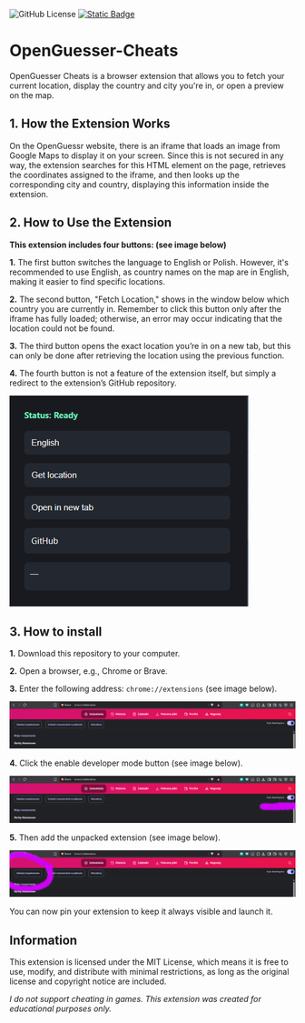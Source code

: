 ![GitHub License](https://img.shields.io/github/license/xarompl/openguesser-cheats?style=for-the-badge)
[![Static Badge](https://img.shields.io/badge/telegram-blue?style=for-the-badge&logo=telegram&logoColor=white&logoSize=auto)](https://t.me/mrxarom)

# OpenGuesser-Cheats
OpenGuesser Cheats is a browser extension that allows you to fetch your current location, display the country and city you're in, or open a preview on the map.

## **1. How the Extension Works**
On the OpenGuessr website, there is an iframe that loads an image from Google Maps to display it on your screen. Since this is not secured in any way, the extension searches for this HTML element on the page, retrieves the coordinates assigned to the iframe, and then looks up the corresponding city and country, displaying this information inside the extension.

## **2. How to Use the Extension**
**This extension includes four buttons: (see image below)**

**1.**  The first button switches the language to English or Polish. However, it's recommended to use English, as country names on the map are in English, making it easier to find specific locations.

**2.**  The second button, "Fetch Location," shows in the window below which country you are currently in. Remember to click this button only after the iframe has fully loaded; otherwise, an error may occur indicating that the location could not be found.

**3.** The third button opens the exact location you’re in on a new tab, but this can only be done after retrieving the location using the previous function.

**4.** The fourth button is not a feature of the extension itself, but simply a redirect to the extension’s GitHub repository.


![App viev](media/image4.png)

## **3. How to install**

**1.** Download this repository to your computer.

**2.** Open a browser, e.g., Chrome or Brave.

**3.** Enter the following address: `chrome://extensions` (see image below).

![App viev](media/image.png)

**4.** Click the enable developer mode button (see image below).

![App viev](media/image2.png)

**5.** Then add the unpacked extension (see image below).

![App viev](media/image3.png)

You can now pin your extension to keep it always visible and launch it.

## Information
This extension is licensed under the MIT License, which means it is free to use, modify, and distribute with minimal restrictions, as long as the original license and copyright notice are included.

*I do not support cheating in games. This extension was created for educational purposes only.*



